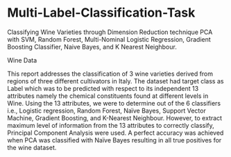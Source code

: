 # Multi-Label-Classification-Task
Classifying Wine Varieties through Dimension Reduction technique PCA with SVM, Random Forest, Multi-Nominal Logistic Regression, Gradient Boosting Classifier, Naive Bayes, and K Nearest Neighbour. 

Wine Data

This report addresses the classification of 3 wine varieties derived from regions of three different cultivators in Italy. The dataset had target class as Label which was to be predicted with respect to its independent 13 attributes namely the chemical constituents found at different levels in Wine. Using the 13 attributes, we were to determine out of the 6 classifiers i.e., Logistic regression, Random Forest, Naïve Bayes, Support Vector Machine, Gradient Boosting, and K-Nearest Neighbour. However, to extract maximum level of information from the 13 attributes to correctly classify, Principal Component Analysis were used. A perfect accuracy was achieved when PCA was classified with Naïve Bayes resulting in all true positives for the wine dataset. 
